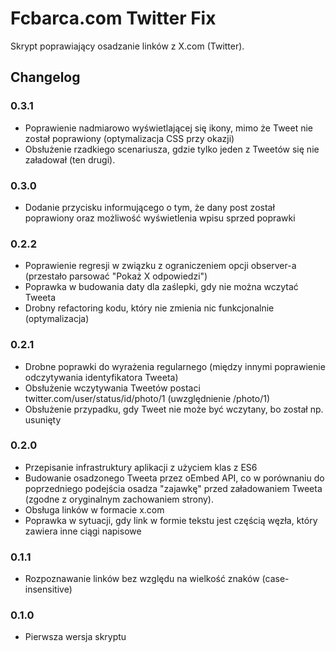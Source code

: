 # Fcbarca.com Twitter Fix

Skrypt poprawiający osadzanie linków z X.com (Twitter).

## Changelog

### 0.3.1
- Poprawienie nadmiarowo wyświetlającej się ikony, mimo że Tweet nie został poprawiony (optymalizacja CSS przy okazji)
- Obsłużenie rzadkiego scenariusza, gdzie tylko jeden z Tweetów się nie załadował (ten drugi).

### 0.3.0
- Dodanie przycisku informującego o tym, że dany post został poprawiony oraz możliwość wyświetlenia wpisu sprzed poprawki

### 0.2.2
- Poprawienie regresji w związku z ograniczeniem opcji observer-a (przestało parsować "Pokaż X odpowiedzi")
- Poprawka w budowania daty dla zaślepki, gdy nie można wczytać Tweeta
- Drobny refactoring kodu, który nie zmienia nic funkcjonalnie (optymalizacja)

### 0.2.1
- Drobne poprawki do wyrażenia regularnego (między innymi poprawienie odczytywania identyfikatora Tweeta)
- Obsłużenie wczytywania Tweetów postaci twitter.com/user/status/id/photo/1 (uwzględnienie /photo/1)
- Obsłużenie przypadku, gdy Tweet nie może być wczytany, bo został np. usunięty

### 0.2.0
- Przepisanie infrastruktury aplikacji z użyciem klas z ES6
- Budowanie osadzonego Tweeta przez oEmbed API, co w porównaniu do poprzedniego podejścia osadza "zajawkę" przed załadowaniem Tweeta (zgodne z oryginalnym zachowaniem strony).
- Obsługa linków w formacie x.com
- Poprawka w sytuacji, gdy link w formie tekstu jest częścią węzła, który zawiera inne ciągi napisowe

### 0.1.1
- Rozpoznawanie linków bez względu na wielkość znaków (case-insensitive)

### 0.1.0
- Pierwsza wersja skryptu
